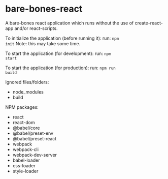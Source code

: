 # bare-bones-react
A bare-bones react application which runs without the use of create-react-app and/or react-scripts.

To initialize the application (before running it):
run: <code>npm init</code>
Note: this may take some time.

To start the application (for development):
run: <code>npm start</code>

To start the application (for production):
run: <code>npm run build</code>

Ignored files/folders:
* node_modules
* build

NPM packages:
* react
* react-dom
* @babel/core
* @babel/preset-env
* @babel/preset-react
* webpack
* webpack-cli
* webpack-dev-server
* babel-loader
* css-loader
* style-loader
